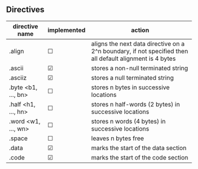 ## Directives 

| directive name      | implemented | action                                                                                                   |
|---------------------|-------------|----------------------------------------------------------------------------------------------------------|
| .align <n>          | &#9744;     | aligns the next data directive on a 2^n boundary, if not specified then all default alignment is 4 bytes |
| .ascii <string>     | &#9745;     | stores a non-null terminated string                                                                      |
| .asciiz <string>    | &#9745;     | stores a null terminated string                                                                          |
| .byte <b1, ..., bn> | &#9744;     | stores n bytes in successive locations                                                                   |
| .half <h1, ..., hn> | &#9744;     | stores n half-words (2 bytes) in successive locations                                                    |
| .word <w1, ..., wn> | &#9744;     | stores n words (4 bytes) in successive locations                                                         |
| .space <n>          | &#9744;     | leaves n bytes free                                                                                      |
| .data               | &#9745;     | marks the start of the data section                                                                      |
| .code               | &#9745;     | marks the start of the code section                                                                      |
